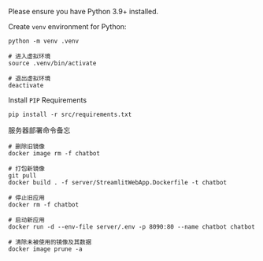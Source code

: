 Please ensure you have Python 3.9+ installed.

Create `venv` environment for Python:

```console
python -m venv .venv

# 进入虚拟环境
source .venv/bin/activate

# 退出虚拟环境
deactivate
```

Install `PIP` Requirements

```console
pip install -r src/requirements.txt
```

服务器部署命令备忘

```
# 删除旧镜像
docker image rm -f chatbot

# 打包新镜像
git pull
docker build . -f server/StreamlitWebApp.Dockerfile -t chatbot

# 停止旧应用
docker rm -f chatbot

# 启动新应用
docker run -d --env-file server/.env -p 8090:80 --name chatbot chatbot 

# 清除未被使用的镜像及其数据
docker image prune -a 

```